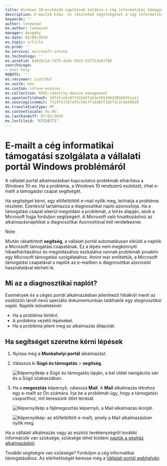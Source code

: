 ```yaml
---
title: Windows 10-eszközök naplóinak küldése a cég informatikai támogatási szolgálatának | Microsoft Docs
description: E-mailek hiba- és részletek segítségével a cég informatikai támogatási problémák megoldásához
keywords: ''
author: lenewsad
ms.author: lanewsad
manager: dougeby
ms.date: 01/09/2019
ms.topic: article
ms.prod: ''
ms.service: microsoft-intune
ms.technology: ''
ms.assetid: bd428c14-7d75-42de-9322-b57323a01f06
searchScope:
- User help
ROBOTS: ''
ms.reviewer: scottduf
ms.suite: ems
ms.custom: intune-enduser
ms.collection: M365-identity-device-management
ms.openlocfilehash: 5df4fce5c07f416d5fa53ef653d62d9166fb1a11
ms.sourcegitcommit: 7315fe72b7e55c5dcffc6d87f185f3c2cded9028
ms.translationtype: MT
ms.contentlocale: hu-HU
ms.lasthandoff: 07/02/2019
ms.locfileid: "67528771"
---
```

# <a name="email-your-company-support-about-problem-from-company-portal-for-windows"></a>E-mailt a cég informatikai támogatási szolgálata a vállalati portál Windows problémáról

A vállalati portál alkalmazásban kapcsolatos problémák elhárítása a Windows 10-es. Ha a probléma, a Windows 10 rendszerű eszközét, írhat e-mailt a támogatási csapat segítségét. 

Ha segítséget kérni, egy előfeltöltött e-mail nyílik meg, leírhatja a probléma részletei. Ezenkívül tartalmazza a diagnosztikai napló azonosítója. Ha a támogatási csapat sikerül megoldani a problémát, a leírás alapján, azok a Microsoft fogja forduljon segítségért. A Microsoft való hivatkozáshoz az alkalmazásnaplókat a diagnosztikai Azonosítóval kell rendelkeznie.   


> [!Note]
> Miután rákattintott **segítség**, a vállalati portál automatikusan elküldi a naplók a Microsoft támogatási csapatának. Ez a lépés nem megkönnyíti hibaelhárításához és megoldásához eszkalálva vannak problémák proaktív egy Microsoft támogatási szolgálatához. Amint már említettük, a Microsoft támogatási csapatával a naplók az e-mailben a diagnosztikai azonosító használatával kérheti le.  

## <a name="what-is-a-diagnostic-log"></a>Mi az a diagnosztikai naplót?

Események és a céges portál alkalmazásban jelentkező hibákról menti az eszközön tárolt nevű speciális dokumentumban találhatók egy _diagnosztikai napló_. Naplók műveleteinél:  
* Ha a probléma történt.  
* A probléma vezető lépéseket.  
* Ha a probléma jelent meg az alkalmazás állapotát.   

## <a name="steps-to-get-help"></a>Ha segítséget szeretne kérni lépések  

1. Nyissa meg a **Munkahelyi portál** alkalmazást.
2. Válassza ki **Súgó és támogatás** > **segítség**.  

   ![Képernyőkép a Súgó és támogatás lapján, a bal oldali navigációs sáv és a Súgó szakaszában.](./media/1812_UCP_Help_Support_Get_Help_Logs.png)    

3. Ha a **megosztás** képernyő, válassza **Mail**. A **Mail** alkalmazás létrehoz egy e-mailt az Ön számára. Írja be a problémát úgy, hogy a támogatási csoporthoz, mit keressünk ötlet leírását.  

   ![Képernyőkép a fájlmegosztás képernyő, a Mail alkalmazás ikonját.](./media/1811_Mail_Logs_Windows_CPapp.png)  


   ![Képernyőkép: az előfeltöltött e-mailt, amely a Mail alkalmazásban nyílik meg.](./media/1811_Get_Help_Email_Windows_CPapp.png)  

Ha a vállalati alkalmazás vagy az eszköz tevékenységről további információk van szüksége, szüksége lehet küldeni [naplók a gépház alkalmazásból](send-logs-to-your-it-admin-settings-windows.md).  

További segítségre van szüksége? Forduljon a cég informatikai támogatásához. Az elérhetőségét keresse meg a [Vállalati portál webhelyén](https://go.microsoft.com/fwlink/?linkid=2010980).  
